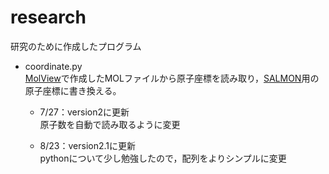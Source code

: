 # research

研究のために作成したプログラム

* coordinate.py  
[MolView](http://molview.org/)で作成したMOLファイルから原子座標を読み取り，[SALMON](http://salmon-tddft.jp/jp/index.html)用の原子座標に書き換える。

	* 7/27：version2に更新  
	原子数を自動で読み取るように変更

	* 8/23：version2.1に更新  
	pythonについて少し勉強したので，配列をよりシンプルに変更
